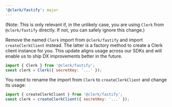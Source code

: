 ```yaml
---
'@clerk/fastify': major
---
```


(Note: This is only relevant if, in the unlikely case, you are using `Clerk` from `@clerk/fastify` directly. If not, you can safely ignore this change.)

Remove the named `Clerk` import from `@clerk/fastify` and import `createClerkClient` instead. The latter is a factory method to create a Clerk client instance for you. This update aligns usage across our SDKs and will enable us to ship DX improvements better in the future.


```js
import { Clerk } from '@clerk/fastify';
const clerk = Clerk({ secretKey: '...' });
```

You need to rename the import from `Clerk` to `createClerkClient` and change its usage:

```js
import { createClerkClient } from '@clerk/fastify';
const clerk = createClerkClient({ secretKey: '...' });
```

